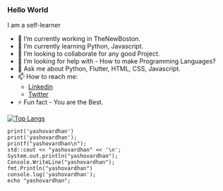 ### Hello World

I am a self-learner

- 🔭 I’m currently working in TheNewBoston.
- 🌱 I’m currently learning Python, Javascript.
- 👯 I’m looking to collaborate for any good Project.
- 🤔 I’m looking for help with - How to make Programming Languages?
- 💬 Ask me about Python, Flutter, HTML, CSS, Javascript.
- 📫 How to reach me: 
    - [Linkedin](https://www.linkedin.com/in/yashovardhan-singh-rajput/)
    - [Twitter](https://twitter.com/YashovardhanSR)
- ⚡ Fun fact - You are the Best.

<!-- ![Yashovardhan's github stats](https://github-readme-stats.vercel.app/api?username=YashovardhanSingh&show_icons=true&theme=tokyonight) -->

[![Top Langs](https://github-readme-stats.vercel.app/api/top-langs/?username=YashovardhanSingh)](https://github.com/anuraghazra/github-readme-stats) 

```
print('yashovardhan')
print('yashovardhan');
printf("yashovardhan\n");
std::cout << "yashovardhan" << '\n';
System.out.println("yashovardhan");
Console.WriteLine("yashovardhan");
fmt.Println("yashovardhan")
console.log('yashovardhan');
echo "yashovardhan";
```
